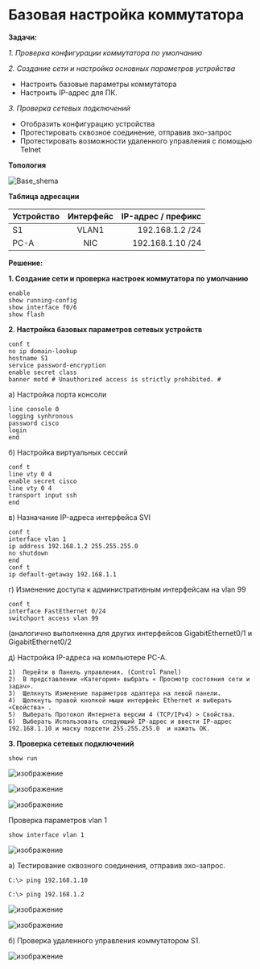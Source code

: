 # Базовая настройка коммутатора

**Задачи:**

  *1. Проверка конфигурации коммутатора по умолчанию*
  
  *2. Создание сети и настройка основных параметров устройства*
  
   - Настроить базовые параметры коммутатора
   - Настроить IP-адрес для ПК.

  *3. Проверка сетевых подключений*
  
   - Отобразить конфигурацию устройства
   - Протестировать сквозное соединение, отправив эхо-запрос
   - Протестировать возможности удаленного управления с помощью Telnet



**Топология**

![Base_shema](https://user-images.githubusercontent.com/84719218/153394318-2546512e-c22a-43e1-a538-03ca255b2875.png)

**Таблица адресации**

| Устройство    | Интерфейс          | IP-адрес / префикс|
| ------------- |:------------------:| -----:|
| S1            | VLAN1              | 192.168.1.2 /24 |
| PC-A          | NIC                | 192.168.1.10 /24   |

**Решение:**

**1. Создание сети и проверка настроек коммутатора по умолчанию**

```
enable
show running-config
show interface f0/6
show flash
```

**2. Настройка базовых параметров сетевых устройств**

```
conf t
no ip domain-lookup
hostname S1
service password-encryption
enable secret class
banner motd # Unauthorized access is strictly prohibited. #
```

  а) Настройка порта консоли

```
line console 0
logging synhronous
password cisco
login
end
```

  б) Настройка виртуальных сессий

```
conf t
line vty 0 4
enable secret cisco
line vty 0 4
transport input ssh
end
```

  в) Назначание IP-адреса интерфейса SVI
  
```
conf t
interface vlan 1
ip address 192.168.1.2 255.255.255.0
no shutdown
end
conf t
ip default-getaway 192.168.1.1
```

   г) Изменение доступа к административным интерфейсам на vlan 99

```
conf t
interface FastEthernet 0/24
switchport access vlan 99
```
(аналогично выполненна для других интерфейсов GigabitEthernet0/1 и GigabitEthernet0/2


   д) Настройка IP-адреса на компьютере PC-A.
   
```
1)	Перейти в Панель управления. (Control Panel)
2)	В представлении «Категория» выбрать « Просмотр состояния сети и задач».
3)	Щелкнуть Изменение параметров адаптера на левой панели.
4)	Щелкнуть правой кнопкой мыши интерфейс Ethernet и выберать «Свойства» .
5)	Выберать Протокол Интернета версии 4 (TCP/IPv4) > Свойства.
6)	Выберать Использовать следующий IP-адрес и ввести IP-адрес 192.168.1.10 и маску подсети 255.255.255.0  и нажать ОК.

```

**3. Проверка сетевых подключений**

```
show run
```
![изображение](https://user-images.githubusercontent.com/84719218/154054938-1d8d9e2b-8111-470b-824f-f7b91d100643.png)

![изображение](https://user-images.githubusercontent.com/84719218/154054961-19d73a26-5529-46fc-b912-e8a55d0d01fd.png)

![изображение](https://user-images.githubusercontent.com/84719218/154054975-5670163a-7dcf-431c-9fbd-76f5e812de1e.png)

Проверка параметров vlan 1

```
show interface vlan 1
```
![изображение](https://user-images.githubusercontent.com/84719218/154058682-9d6f4c35-bc66-4833-bec2-ebed48a3113e.png)

   а) Тестирование сквозного соединения, отправив эхо-запрос.

```
C:\> ping 192.168.1.10 
```

```
C:\> ping 192.168.1.2
```

![изображение](https://user-images.githubusercontent.com/84719218/154058881-85b1d14a-8592-4c4d-960d-53a3cf7f2176.png)

![изображение](https://user-images.githubusercontent.com/84719218/154058949-8d693475-aa73-45ba-a087-5ca56f2756e8.png)

   б) Проверка удаленного управления коммутатором S1.

![изображение](https://user-images.githubusercontent.com/84719218/154066213-9298f7e2-7caa-4502-85a1-d8a0902c00b7.png)






